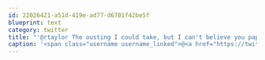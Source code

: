 ```yaml
---
id: 22026421-a51d-419e-ad77-d6701f42be5f
blueprint: text
category: twitter
title: "'@rtaylor The ousting I could take, but I can't believe you paparazzi'd me! It's on like Donkey Kong!"
caption: '<span class="username username_linked">@<a href="https://twitter.com/rtaylor" title="Elon Musk">rtaylor</a></span> The ousting I could take, but I can''t believe you paparazzi''d me! It''s on like Donkey Kong!'
---
```

